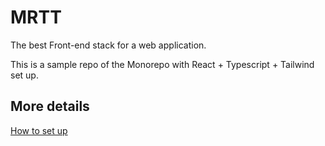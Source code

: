 # MRTT

The best Front-end stack for a web application.

This is a sample repo of the Monorepo with React + Typescript + Tailwind set up.

## More details

[How to set up](https://samyadh.medium.com/monorepo-with-react-typescript-tailwind-6effc1ad7968)
